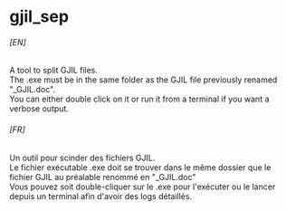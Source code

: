 # gjil_sep  

###### [EN]  
A tool to split GJIL files.  
The .exe must be in the same folder as the GJIL file previously renamed "_GJIL.doc".  
You can either double click on it or run it from a terminal if you want a verbose output.  

###### [FR]  
Un outil pour scinder des fichiers GJIL.  
Le fichier exécutable .exe doit se trouver dans le même dossier que le fichier GJIL au préalable renommé en "_GJIL.doc"  
Vous pouvez soit double-cliquer sur le .exe pour l'exécuter ou le lancer depuis un terminal afin d'avoir des logs détaillés.
